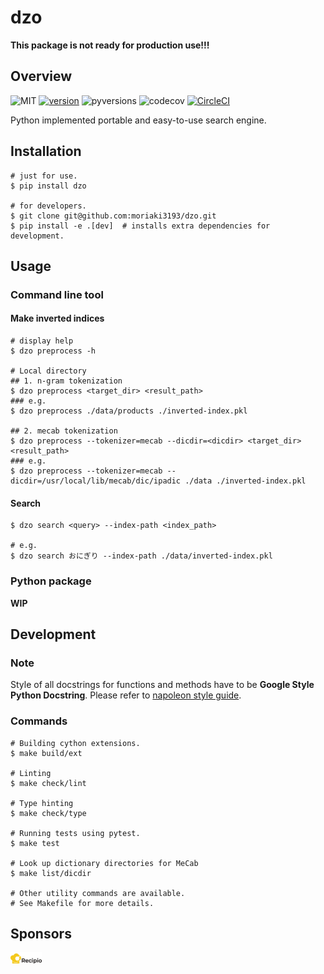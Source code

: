 # dzo
**This package is not ready for production use!!!**

## Overview
![MIT](https://img.shields.io/pypi/l/dzo.svg)
[![version](https://img.shields.io/pypi/v/dzo.svg)](https://pypi.org/project/dzo/)
![pyversions](https://img.shields.io/pypi/pyversions/dzo.svg)
![codecov](https://codecov.io/gh/moriaki3193/dzo/branch/master/graph/badge.svg)
[![CircleCI](https://circleci.com/gh/moriaki3193/dzo/tree/master.svg?style=svg)](https://circleci.com/gh/moriaki3193/dzo/tree/master)

Python implemented portable and easy-to-use search engine.

## Installation
```shell
# just for use.
$ pip install dzo

# for developers.
$ git clone git@github.com:moriaki3193/dzo.git
$ pip install -e .[dev]  # installs extra dependencies for development.
```

## Usage
### Command line tool
#### Make inverted indices
```shell
# display help
$ dzo preprocess -h

# Local directory
## 1. n-gram tokenization
$ dzo preprocess <target_dir> <result_path>
### e.g.
$ dzo preprocess ./data/products ./inverted-index.pkl

## 2. mecab tokenization
$ dzo preprocess --tokenizer=mecab --dicdir=<dicdir> <target_dir> <result_path>
### e.g.
$ dzo preprocess --tokenizer=mecab --dicdir=/usr/local/lib/mecab/dic/ipadic ./data ./inverted-index.pkl
```

#### Search
```shell
$ dzo search <query> --index-path <index_path>

# e.g.
$ dzo search おにぎり --index-path ./data/inverted-index.pkl
```

### Python package
**WIP**

## Development
### Note
Style of all docstrings for functions and methods have to be **Google Style Python Docstring**. Please refer to [napoleon style guide](https://sphinxcontrib-napoleon.readthedocs.io/en/latest/example_google.html).

### Commands
```shell
# Building cython extensions.
$ make build/ext

# Linting
$ make check/lint

# Type hinting
$ make check/type

# Running tests using pytest.
$ make test

# Look up dictionary directories for MeCab
$ make list/dicdir

# Other utility commands are available.
# See Makefile for more details.
```

## Sponsors
<div style='max-width: 50px;'>

[![Recipio Inc.](./.images/recipio-logo.png)](http://about.recipio.jp/)
</div>
